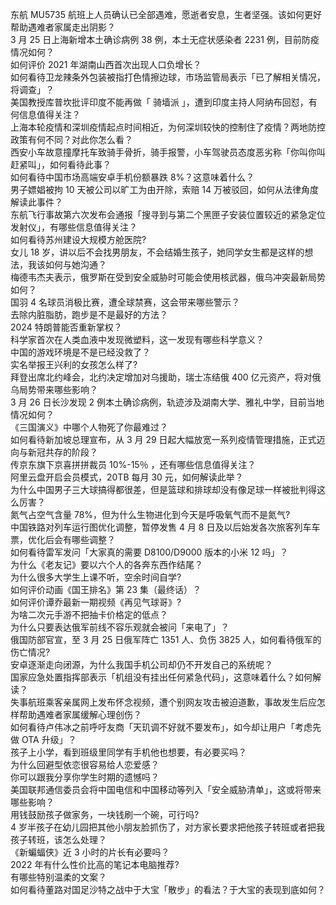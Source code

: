 东航 MU5735 航班上人员确认已全部遇难，愿逝者安息，生者坚强。该如何更好帮助遇难者家属走出阴影？  
3 月 25 日上海新增本土确诊病例 38 例，本土无症状感染者 2231 例，目前防疫情况如何？  
如何评价 2021 年湖南山西首次出现人口负增长？  
如何看待卫龙辣条外包装被指打色情擦边球，市场监管局表示「已了解相关情况，将调查」？  
美国教授库普坎批评印度不能再做「 骑墙派 」，遭到印度主持人阿纳布回怼，有何信息值得关注？  
上海本轮疫情和深圳疫情起点时间相近，为何深圳较快的控制住了疫情？两地防控政策有何不同？对此你怎么看？  
西安小车故意撞摩托车致骑手骨折，骑手报警，小车驾驶员态度恶劣称「你叫你叫赶紧叫」，如何看待此事？  
如何看待中国市场高端安卓手机份额暴跌 8%？这意味着什么？  
男子嫖娼被拘 10 天被公司以旷工为由开除，索赔 14 万被驳回，如何从法律角度解读此事件？  
东航飞行事故第六次发布会通报「搜寻到与第二个黑匣子安装位置较近的紧急定位发射仪」，有哪些信息值得关注？  
如何看待苏州建设大规模方舱医院?  
女儿 18 岁，讲以后不会找男朋友，不会结婚生孩子，她同学女生都是这样的想法，我该如何与她沟通？  
梅德韦杰夫表示，俄罗斯在受到安全威胁时可能会使用核武器，俄乌冲突最新局势如何？  
国羽 4 名球员消极比赛，遭全球禁赛，这会带来哪些警示？  
去除内脏脂肪，跑步是不是最好的方法？  
2024 特朗普能否重新掌权？  
科学家首次在人类血液中发现微塑料，这一发现有哪些科学意义？  
中国的游戏环境是不是已经没救了？  
实名举报王兴利的女孩怎么样了?  
拜登出席北约峰会，北约决定增加对乌援助，瑞士冻结俄 400 亿元资产，将对俄乌局势带来哪些影响？  
3 月 26 日长沙发现 2 例本土确诊病例，轨迹涉及湖南大学、雅礼中学，目前当地情况如何？  
《三国演义》中哪个人物死了你最难过？  
如何看待新加坡总理宣布，从 3 月 29 日起大幅放宽一系列疫情管理措施，正式迈向与新冠共存的阶段？  
传京东旗下京喜拼拼裁员 10%-15％ ，还有哪些信息值得关注？  
阿里云盘开启会员模式，20TB 每月 30 元，如何解读此举？  
为什么中国男子三大球搞得都很差，但是篮球和排球却没有像足球一样被批判得这么厉害？  
氮气占空气含量 78%，但为什么生物进化到今天是呼吸氧气而不是氮气?  
中国铁路对列车运行图优化调整，暂停发售 4 月 8 日及以后始发各次旅客列车车票，优化后会有哪些调整？  
如何看待雷军发问「大家真的需要 D8100/D9000 版本的小米 12 吗」？  
为什么《老友记》要以六个人的各奔东西作结尾？  
为什么很多大学生上课不听，空余时间自学?  
如何评价动画《国王排名》第 23 集（最终话）？  
如何评价谭乔最新一期视频《再见气球哥》?  
为啥二次元手游不把抽卡价格定的低点？  
为什么只要表达俄军前线不容乐观就会被问「来电了」？  
俄国防部官宣，至 3 月 25 日俄军阵亡 1351 人、负伤 3825 人，如何看待俄军的伤亡情况?  
安卓逐渐走向闭源，为什么我国手机公司却仍不开发自己的系统呢？  
国家应急处置指挥部表示「机组没有挂出任何紧急代码」，这意味着什么？如何解读？  
失事航班乘客亲属网上发布怀念视频，遭个别网友攻击被迫道歉，事故发生后应怎样帮助遇难者家属缓解心理创伤？  
如何看待卢伟冰之前呼吁友商「天玑调不好就不要发布」，如今却让用户「考虑先做 OTA 升级」？  
孩子上小学，看到班级里同学有手机他也想要，有必要买吗？  
为什么回避型依恋很容易给人恋爱感？  
你可以跟我分享你学生时期的遗憾吗？  
美国联邦通信委员会将中国电信和中国移动等列入「安全威胁清单」，这或将带来哪些影响？  
用钱鼓励孩子做家务，一块钱刷一个碗，可行吗?  
4 岁半孩子在幼儿园把其他小朋友脸抓伤了，对方家长要求把他孩子转班或者把我孩子转班，该怎么处理？  
《新蝙蝠侠》近 3 小时的片长有必要吗？  
2022 年有什么性价比高的笔记本电脑推荐?  
有哪些特别温柔的文案？  
如何看待董路对国足沙特之战中于大宝「散步」的看法？于大宝的表现到底如何？  
